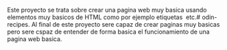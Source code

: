 Este proyecto se trata sobre crear una pagina web muy basica usando elementos 
muy basicos de HTML como por ejemplo etiquetas <a></a> <img> etc.# odin-recipes.
Al final de este proyecto sere capaz de crear paginas muy basicas pero sere
cspaz de entender de forma basica el funcionamiento de una pagina web basica.
